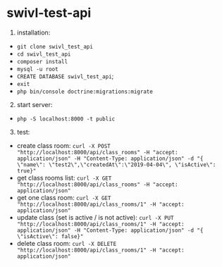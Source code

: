 # swivl-test-api

1. installation:
- `git clone swivl_test_api`
- `cd swivl_test_api`
- `composer install`
- `mysql -u root`
- `CREATE DATABASE swivl_test_api`;
- `exit`
- `php bin/console doctrine:migrations:migrate`

2. start server:
- `php -S localhost:8000 -t public`

3. test:
- create class room: 
  `curl -X POST "http://localhost:8000/api/class_rooms" -H "accept: application/json" -H "Content-Type: application/json" -d "{ \"name\": \"test2\",\"createdAt\":\"2019-04-04\", \"isActive\": true}"`
- get class rooms list:
  `curl -X GET "http://localhost:8000/api/class_rooms" -H "accept: application/json"`
- get one class room:
  `curl -X GET "http://localhost:8000/api/class_rooms/1" -H "accept: application/json"`
- update class (set is active / is not active):
  `curl -X PUT "http://localhost:8000/api/class_rooms/1" -H "accept: application/json" -H "Content-Type: application/json" -d "{ \"isActive\": false}"`
- delete class room:
  `curl -X DELETE "http://localhost:8000/api/class_rooms/1" -H "accept: application/json"`
  
